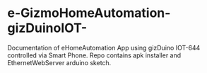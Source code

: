 # e-GizmoHomeAutomation-gizDuinoIOT-
Documentation of eHomeAutomation App using gizDuino IOT-644 controlled via Smart Phone. Repo contains apk installer and EthernetWebServer arduino sketch.

